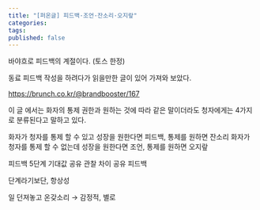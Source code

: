 ```yaml
---
title: "[퍼온글] 피드백·조언·잔소리·오지랖"
categories: 
tags: 
published: false
---
```

바야흐로 피드백의 계절이다. (토스 한정)

동료 피드백 작성을 하려다가 읽을만한 글이 있어 가져와 보았다.

https://brunch.co.kr/@brandbooster/167

이 글 에서는 화자의 통제 권한과 원하는 것에 따라 같은 말이더라도 청자에게는 4가지로 분류된다고 말하고 있다.

화자가 청자를 통제 할 수 있고 성장을 원한다면 피드백, 통제를 원하면 잔소리
화자가 청자를 통제 할 수 없는데 성장을 원한다면 조언, 통제를 원하면 오지랖

피드백 5단계
기대값 공유
관찰
차이 공유
피드백

단계라기보단, 항상성

일 던져놓고 온갖소리 → 감정적, 별로

